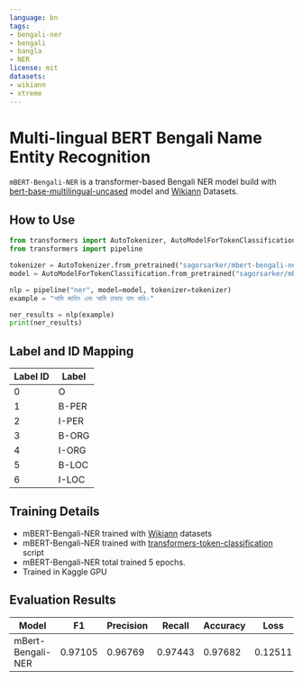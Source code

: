 ```yaml
---
language: bn
tags:
- bengali-ner
- bengali
- bangla
- NER
license: mit
datasets:
- wikiann
- xtreme
---
```


# Multi-lingual BERT Bengali Name Entity Recognition
`mBERT-Bengali-NER` is a transformer-based Bengali NER model build with [bert-base-multilingual-uncased](https://huggingface.co/bert-base-multilingual-uncased) model and [Wikiann](https://huggingface.co/datasets/wikiann) Datasets.

## How to Use

```py
from transformers import AutoTokenizer, AutoModelForTokenClassification
from transformers import pipeline

tokenizer = AutoTokenizer.from_pretrained("sagorsarker/mbert-bengali-ner")
model = AutoModelForTokenClassification.from_pretrained("sagorsarker/mbert-bengali-ner")

nlp = pipeline("ner", model=model, tokenizer=tokenizer)
example = "আমি জাহিদ এবং আমি ঢাকায় বাস করি।"

ner_results = nlp(example)
print(ner_results)
```

## Label and ID Mapping

| Label ID | Label |
| -------- | ----- |
|0 | O |
| 1 | B-PER |
| 2 | I-PER |
| 3 | B-ORG|
| 4 | I-ORG | 
| 5 | B-LOC |
| 6 | I-LOC |

## Training Details
- mBERT-Bengali-NER trained with [Wikiann](https://huggingface.co/datasets/wikiann) datasets
- mBERT-Bengali-NER trained with [transformers-token-classification](https://colab.research.google.com/github/huggingface/notebooks/blob/master/examples/token_classification.ipynb) script
- mBERT-Bengali-NER total trained 5 epochs.
- Trained in Kaggle GPU

## Evaluation Results
|Model | F1 | Precision | Recall | Accuracy | Loss |
| ---- | --- | --------- | ----- | -------- | --- |
|mBert-Bengali-NER | 0.97105 | 0.96769| 0.97443 | 0.97682 | 0.12511 |



  